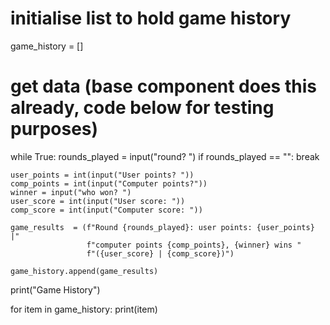 
# initialise list to hold game history
game_history = []

# get data (base component does this already, code below for testing purposes)

while True:
    rounds_played = input("round? ")
    if rounds_played == "":
        break

    user_points = int(input("User points? "))
    comp_points = int(input("Computer points?"))
    winner = input("who won? ")
    user_score = int(input("User score: "))
    comp_score = int(input("Computer score: "))

    game_results  = (f"Round {rounds_played}: user points: {user_points} |"
                     f"computer points {comp_points}, {winner} wins "
                     f"({user_score} | {comp_score})")

    game_history.append(game_results)

print("Game History")

for item in game_history:
    print(item)

